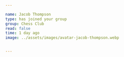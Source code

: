 ```yaml
---

name: Jacob Thompson
type: has joined your group 
group: Chess Club
read: false
time: 1 day ago
image: ../assets/images/avatar-jacob-thompson.webp


---
```


